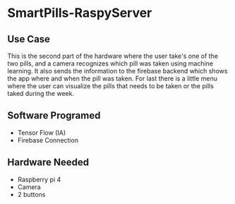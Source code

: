 # SmartPills-RaspyServer

## Use Case

This is the second part of the hardware where the user take's one of the two pills, and a camera recognizes which pill was taken using machine learning.
It also sends the information to the firebase backend which shows the app where and when the pill was taken.
For last there is a little menu where the user can visualize the pills that needs to be taken or the pills taked during the week.


## Software Programed

* Tensor Flow (IA)
* Firebase Connection

## Hardware Needed

* Raspberry pi 4
* Camera
* 2 buttons
